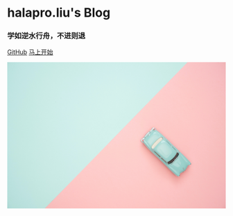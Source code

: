 # halapro.liu's Blog
### 学如逆水行舟，不进则退

[<i class="iconfont icon-github"></i> GitHub](https://github.com/halaproliu)
[马上开始 <i class="iconfont icon-down"></i>](#main)

<!-- ![](./assets/pexels-miguel-á-padriñán-1591061.jpg) -->
<!-- ![](./assets/pexels-scott-webb-311458.jpg) -->
<!-- ![](./assets/pexels-no-name-66997.jpg) -->
![](./assets/pexels-moose-photos-1037995.jpg)
